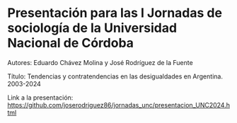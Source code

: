 # Presentación para las **I Jornadas de sociología de la Universidad Nacional de Córdoba**

Autores: Eduardo Chávez Molina y José Rodríguez de la Fuente 

Título: Tendencias y contratendencias en las desigualdades en Argentina. 2003-2024

Link a la presentación: https://github.com/joserodriguez86/jornadas_unc/presentacion_UNC2024.html
